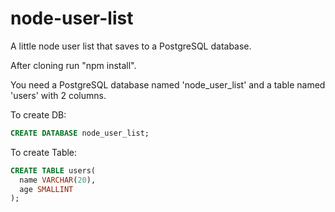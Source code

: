 # node-user-list

A little node user list that saves to a PostgreSQL database.

After cloning run "npm install".

You need a PostgreSQL database named 'node_user_list' and a table named 'users' with 2 columns.

To create DB:
```sql
CREATE DATABASE node_user_list;
```

To create Table:
```sql
CREATE TABLE users(  
  name VARCHAR(20),
  age SMALLINT
);
```
